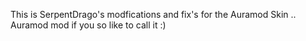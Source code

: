 This is SerpentDrago's modfications and fix's for the Auramod Skin .. Auramod mod if you so like to call it :)
